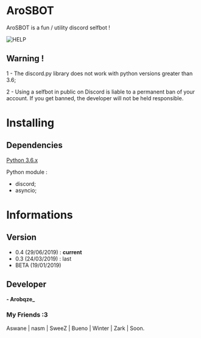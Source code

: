 # AroSBOT

  AroSBOT is a fun / utility discord selfbot !
  
  ![HELP](https://image.noelshack.com/fichiers/2019/26/6/1561830921-capture.png)
  
## Warning !

  1 - The discord.py library does not work with python versions greater than 3.6;
  
  2 - Using a selfbot in public on Discord is liable to a permanent ban of your account. If you get banned, the developer will
  not be held responsible.

# Installing

  ## Dependencies

   [Python 3.6.x](https://www.python.org/downloads/release/python-360/)

   Python module :
   - discord;
   - asyncio;

# Informations

  ## Version
  
   - 0.4 (29/06/2019) : **current**
   - 0.3 (24/03/2019) : last
   - BETA (19/01/2019)

  ## Developer

   **- Arobqze_**

  ### My Friends :3
  
   Aswane | nasm | SweeZ | Bueno | Winter | Zark | Soon.
